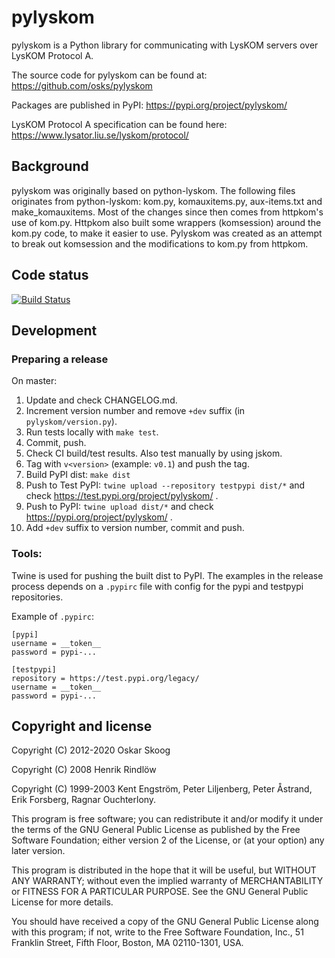 # pylyskom

pylyskom is a Python library for communicating with LysKOM servers
over LysKOM Protocol A.

The source code for pylyskom can be found at:
https://github.com/osks/pylyskom

Packages are published in PyPI:
https://pypi.org/project/pylyskom/

LysKOM Protocol A specification can be found here:
https://www.lysator.liu.se/lyskom/protocol/


## Background

pylyskom was originally based on python-lyskom. The following files
originates from python-lyskom: kom.py, komauxitems.py, aux-items.txt
and make_komauxitems. Most of the changes since then comes from
httpkom's use of kom.py. Httpkom also built some wrappers (komsession)
around the kom.py code, to make it easier to use. Pylyskom was created
as an attempt to break out komsession and the modifications to kom.py
from httpkom.


## Code status

[![Build Status](https://travis-ci.org/osks/pylyskom.svg?branch=master)](https://travis-ci.org/osks/pylyskom)


## Development

### Preparing a release

On master:

1. Update and check CHANGELOG.md.
1. Increment version number and remove `+dev` suffix
   (in `pylyskom/version.py`).
1. Run tests locally with `make test`.
1. Commit, push.
1. Check CI build/test results. Also test manually by using jskom.
1. Tag with `v<version>` (example: `v0.1`) and push the tag.
1. Build PyPI dist: `make dist`
1. Push to Test PyPI: `twine upload --repository testpypi dist/*` and check
   https://test.pypi.org/project/pylyskom/ .
1. Push to PyPI: `twine upload dist/*` and check
   https://pypi.org/project/pylyskom/ .
1. Add `+dev` suffix to version number, commit and push.


### Tools:

Twine is used for pushing the built dist to PyPI. The examples in the
release process depends on a `.pypirc` file with config for the pypi
and testpypi repositories.

Example of `.pypirc`:
```
[pypi]
username = __token__
password = pypi-...

[testpypi]
repository = https://test.pypi.org/legacy/
username = __token__
password = pypi-...
```


## Copyright and license

Copyright (C) 2012-2020 Oskar Skoog

Copyright (C) 2008 Henrik Rindlöw

Copyright (C) 1999-2003 Kent Engström, Peter Liljenberg,
                        Peter Åstrand, Erik Forsberg,
                        Ragnar Ouchterlony.

This program is free software; you can redistribute it and/or
modify it under the terms of the GNU General Public License
as published by the Free Software Foundation; either version 2
of the License, or (at your option) any later version.

This program is distributed in the hope that it will be useful,
but WITHOUT ANY WARRANTY; without even the implied warranty of
MERCHANTABILITY or FITNESS FOR A PARTICULAR PURPOSE.  See the
GNU General Public License for more details.

You should have received a copy of the GNU General Public License
along with this program; if not, write to the Free Software
Foundation, Inc., 51 Franklin Street, Fifth Floor, Boston,
MA  02110-1301, USA.
